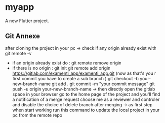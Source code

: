 # myapp

A new Flutter project.

## Git Annexe 
after cloning the project in your pc 
-> check if any origin already exist with git remote -v
+ if an origin already exist do : git remote remove origin  
+ if there is no origin : 
git init 
git remote add origin https://gitlab.com/examenti_app/examenti_app.git
(now as that's you r first commit you have to create a sub branch )
git checkout -b your-new-branch-name
git add .
git commit -m "your commit message"
git push -u origin your-new-branch-name
-> then directly open the gitlab space in your browser go to the home page of the project and you'll find a notification of a merge request 
choose me as a reviewer and controler and disable the choice of delete branch after merging 
-> as first step when start working run this command to update the local project in your pc from the remote repo 


